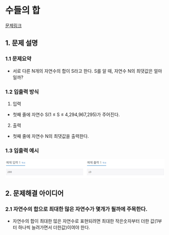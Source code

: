 # 수들의 합
[문제링크](https://www.acmicpc.net/problem/1789)

## 1. 문제 설명

### 1.1 문제요약
- 서로 다른 N개의 자연수의 합이 S라고 한다. S를 알 때, 자연수 N의 최댓값은 얼마일까?

### 1.2 입출력 방식 

1. 입력
- 첫째 줄에 자연수 S(1 ≤ S ≤ 4,294,967,295)가 주어진다.

2. 출력
- 첫째 줄에 자연수 N의 최댓값을 출력한다.

### 1.3 입출력 예시
<img src='입출력예시.jpg'>

## 2. 문제해결 아이디어

### 2.1 자연수의 합으로 최대한 많은 자연수가 몇개가 될까에 주목한다.

- 자연수의 합이 최대한 많은 자연수로 표현되려면 최대한 작은숫자부터 더한 값(1부터 하나씩 늘려가면서 더한값)이여야 한다.
